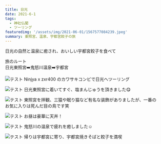 ```yaml
---
title: 日光
date: 2021-6-1
tags: 
  - 神社仏閣
  - ツーリング
featuredimg: '/assets/img/2021-06-01/1567577084239.jpeg'
summary: 東照宮、温泉、宇都宮餃子の旅
---
```

日光の自然と温泉に癒され、おいしい宇都宮餃子を食べて<br>

旅のルート<br>
日光東照宮➡️鬼怒川温泉➡️宇都宮

![テスト](/assets/img/2021-06-01/20190903_124050.jpg "サンプル")
Ninjya x zxr400 のカワサキコンビで日光へツーリング

![テスト](/assets/img/2021-06-01/20190903_125311.jpg "サンプル")
日光東照宮に着いてすぐ、塩まんじゅうを頂きました😋

![テスト](/assets/img/2021-06-01/20220327_144207.jpg "サンプル")
東照宮を拝観、三猿や眠り猫など有名な装飾がありましたが、一番のお気に入りは死んだ目の鳥です笑

![テスト](/assets/img/2021-06-01/20220327_132024.jpg "サンプル")
お昼は豪華に天丼！

![テスト](/assets/img/2021-06-01/20220327_172355.jpg "サンプル")
鬼怒川の温泉で疲れを癒しました☺️

![テスト](/assets/img/2021-06-01/20220327_190654.jpg "サンプル")
帰りは宇都宮に寄り、宇都宮焼きそばと餃子を満喫